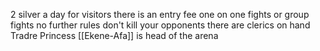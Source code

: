 2 silver a day for visitors
there is an entry fee
one on one fights or group fights
no further rules
don't kill your opponents
there are clerics on hand
Tradre Princess [[Ekene-Afa]] is head of the arena